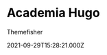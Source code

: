 ---
title: Academia Hugo
github: https://github.com/themefisher/academia-hugo
demo: https://demo.gethugothemes.com/academia/site/
author: Themefisher
author_link: https://themefisher.com
ssg:
  - Hugo
cms:
  - Forestry
css:
  - Bootstrap
category:
  - Portfolio
date: 2021-09-29T15:28:21.000Z
description: Academia Hugo is a resume template for Hugo theme.
publish_date: '2019-07-02T07:37:20Z'
update_date: '2022-06-01T05:34:36Z'
github_star: 151
github_fork: 156
draft: true
---